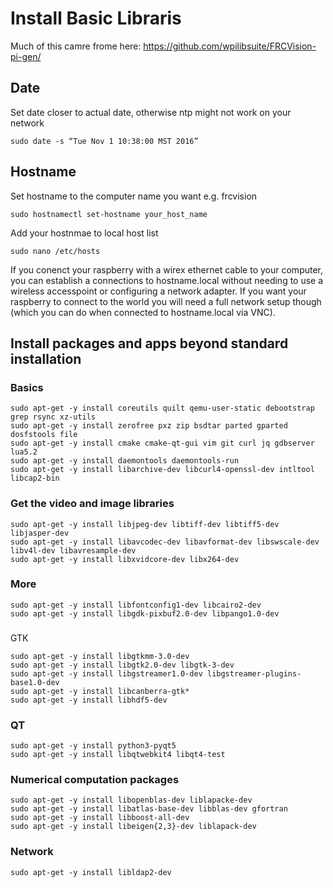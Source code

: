 # Install Basic Libraris

Much of this camre frome here: https://github.com/wpilibsuite/FRCVision-pi-gen/

## Date
Set date closer to actual date, otherwise ntp might not work on your network
```
sudo date -s “Tue Nov 1 10:38:00 MST 2016”
```

## Hostname
Set hostname to the computer name you want e.g.  frcvision
```
sudo hostnamectl set-hostname your_host_name
```
Add your hostnmae to local host list
```
sudo nano /etc/hosts
```

If you conenct your raspberry with a wirex ethernet cable to your computer, you can establish a connections to hostname.local without needing to use a wireless accesspoint or configuring a network adapter. If you want your raspberry to connect to the world you will need a full network setup though (which you can do when connected to hostname.local via VNC). 

## Install packages and apps beyond standard installation

### Basics
```
sudo apt-get -y install coreutils quilt qemu-user-static debootstrap grep rsync xz-utils
sudo apt-get -y install zerofree pxz zip bsdtar parted gparted dosfstools file
sudo apt-get -y install cmake cmake-qt-gui vim git curl jq gdbserver lua5.2
sudo apt-get -y install daemontools daemontools-run
sudo apt-get -y install libarchive-dev libcurl4-openssl-dev intltool libcap2-bin
```

### Get the video and image libraries
```
sudo apt-get -y install libjpeg-dev libtiff-dev libtiff5-dev libjasper-dev
sudo apt-get -y install libavcodec-dev libavformat-dev libswscale-dev libv4l-dev libavresample-dev
sudo apt-get -y install libxvidcore-dev libx264-dev
```

### More
```
sudo apt-get -y install libfontconfig1-dev libcairo2-dev
sudo apt-get -y install libgdk-pixbuf2.0-dev libpango1.0-dev
```

###
GTK 
```
sudo apt-get -y install libgtkmm-3.0-dev
sudo apt-get -y install libgtk2.0-dev libgtk-3-dev
sudo apt-get -y install libgstreamer1.0-dev libgstreamer-plugins-base1.0-dev
sudo apt-get -y install libcanberra-gtk*
sudo apt-get -y install libhdf5-dev
```

### QT
```
sudo apt-get -y install python3-pyqt5
sudo apt-get -y install libqtwebkit4 libqt4-test
```

### Numerical computation packages
```
sudo apt-get -y install libopenblas-dev liblapacke-dev
sudo apt-get -y install libatlas-base-dev libblas-dev gfortran
sudo apt-get -y install libboost-all-dev
sudo apt-get -y install libeigen{2,3}-dev liblapack-dev
```

### Network
```
sudo apt-get -y install libldap2-dev
```
